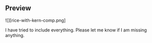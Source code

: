 ## Preview
![][rice-with-kern-comp.png]

I have tried to include everything. Please let me know if I am missing anything.
